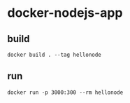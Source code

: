 # docker-nodejs-app

## build
`docker build . --tag hellonode `

## run
`docker run -p 3000:300 --rm hellonode  `
